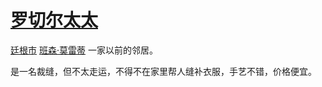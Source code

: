 # [罗切尔太太](../龙套/罗切尔太太.md)

[廷根市](../地区/廷根市.md) [班森·莫雷蒂](../人物/班森·莫雷蒂.md) 一家以前的邻居。

是一名裁缝，但不太走运，不得不在家里帮人缝补衣服，手艺不错，价格便宜。
